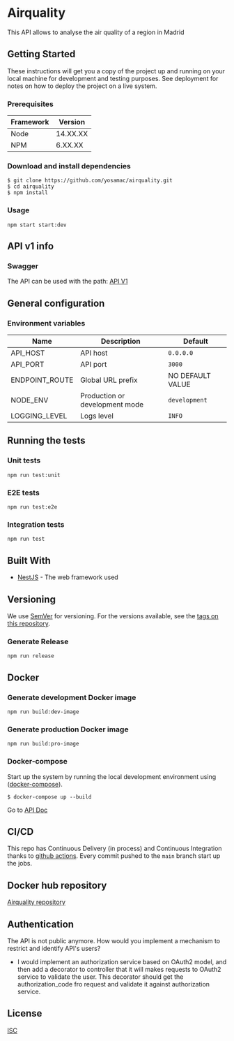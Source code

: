 # Airquality

This API allows to analyse the air quality of a region in Madrid

## Getting Started

These instructions will get you a copy of the project up and running on your local machine for development and testing purposes. See deployment for notes on how to deploy the project on a live system.

### Prerequisites

| Framework | Version  |
| ----------| -------- |
| Node      | 14.XX.XX |
| NPM       | 6.XX.XX  |

### Download and install dependencies

```shell
$ git clone https://github.com/yosamac/airquality.git
$ cd airquality
$ npm install
```

### Usage

```shell
npm start start:dev
```

## API v1 info

### Swagger

The API can be used with the path: 
[API V1](http://localhost:3000/api)


## General configuration

### Environment variables

| Name                    | Description                                | Default                      |
| ------------------------| ------------------------------------------ | -----------------------------|
| API_HOST                | API host                                   | `0.0.0.0`                    |
| API_PORT                | API port                                   | `3000`                       |
| ENDPOINT_ROUTE          | Global URL prefix                          | NO DEFAULT VALUE             |
| NODE_ENV                | Production or development mode             | `development`                |
| LOGGING_LEVEL           | Logs level                                 | `INFO`                       |



## Running the tests

### Unit tests

```shell
npm run test:unit
```

### E2E tests

```shell
npm run test:e2e
```

### Integration tests

```shell
npm run test
```

## Built With

* [NestJS](https://nestjs.com/) - The web framework used

## Versioning

We use [SemVer](http://semver.org/) for versioning. For the versions available, see the [tags on this repository](https://github.org/yosamac/airquaility/tags).


### Generate Release

```shell
npm run release
```

## Docker

### Generate development Docker image
```shell
npm run build:dev-image
```
### Generate production Docker image
```shell
npm run build:pro-image
```
### Docker-compose 

Start up the system by running the local development environment
  using ([docker-compose](https://docs.docker.com/compose/)).
  ```
  $ docker-compose up --build
  ```

Go to [API Doc](http://localhost/api)


## CI/CD
This repo has Continuous Delivery (in process) and Continuous Integration thanks to [github actions](https://github.com/features/actions). Every commit pushed to the `main` branch start up the jobs.


## Docker hub repository
[Airquality repository](https://hub.docker.com/repository/docker/yosamac/airquality)

## Authentication
The API is not public anymore. How would you implement a mechanism to restrict and identify API's users?

 -  I would implement an authorization service based on OAuth2 model, and then add a decorator to controller that it will makes requests to OAuth2 service to validate the user. This decorator should get the authorization_code fro request and validate it against authorization service.


## License

[ISC](https://choosealicense.com/licenses/isc/)
